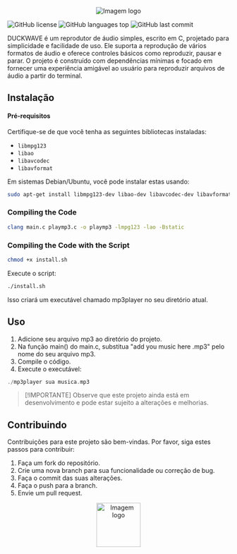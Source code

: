 <p align="center">
  <img src="https://i.imgur.com/Ex4LsbU.png" alt="Imagem logo" />
</p>

![GitHub license](https://img.shields.io/github/license/alvarorichard/DuckWave)
![GitHub languages top](https://img.shields.io/github/languages/top/alvarorichard/DuckWave)
![GitHub last commit](https://img.shields.io/github/last-commit/alvarorichard/DuckWave)

DUCKWAVE é um reprodutor de áudio simples, escrito em C, projetado para simplicidade e facilidade de uso. Ele suporta a reprodução de vários formatos de áudio e oferece controles básicos como reproduzir, pausar e parar. O projeto é construído com dependências mínimas e focado em fornecer uma experiência amigável ao usuário para reproduzir arquivos de áudio a partir do terminal.


 ## Instalação


#### Pré-requisitos

Certifique-se de que você tenha as seguintes bibliotecas instaladas:

* `libmpg123`
* `libao`
* `libavcodec`
* `libavformat`

Em sistemas Debian/Ubuntu, você pode instalar estas usando:

```bash
sudo apt-get install libmpg123-dev libao-dev libavcodec-dev libavformat-dev
```
### Compiling the Code
```bash
clang main.c playmp3.c -o playmp3 -lmpg123 -lao -Bstatic                     
```
### Compiling the Code with the Script
```bash
chmod +x install.sh
```
 Execute o script:
```bash
./install.sh
```

Isso criará um executável chamado mp3player no seu diretório atual.

## Uso

1. Adicione seu arquivo mp3 ao diretório do projeto.
2. Na função main() do main.c, substitua "add you music here .mp3" pelo nome do seu arquivo mp3.
3. Compile o código.
4. Execute o executável:

```C
./mp3player sua musica.mp3
```
>[!IMPORTANTE]
> Observe que este projeto ainda está em desenvolvimento e pode estar sujeito a alterações e melhorias.


## Contribuindo
Contribuições para este projeto são bem-vindas. Por favor, siga estes passos para contribuir:

1. Faça um fork do repositório.
2. Crie uma nova branch para sua funcionalidade ou correção de bug.
3. Faça o commit das suas alterações.
4. Faça o push para a branch.
5. Envie um pull request.

<p align="center">
  <img src="https://i.imgur.com/5nbPY1g.png" alt="Imagem logo" style="height: 100px;"/>
</p>

